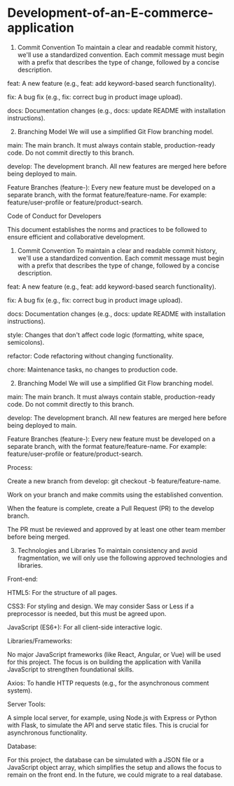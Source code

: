 # Development-of-an-E-commerce-application

1. Commit Convention
To maintain a clear and readable commit history, we'll use a standardized convention. Each commit message must begin with a prefix that describes the type of change, followed by a concise description.

feat: A new feature (e.g., feat: add keyword-based search functionality).

fix: A bug fix (e.g., fix: correct bug in product image upload).

docs: Documentation changes (e.g., docs: update README with installation instructions).

2. Branching Model
We will use a simplified Git Flow branching model.

main: The main branch. It must always contain stable, production-ready code. Do not commit directly to this branch.

develop: The development branch. All new features are merged here before being deployed to main.

Feature Branches (feature-): Every new feature must be developed on a separate branch, with the format feature/feature-name. For example: feature/user-profile or feature/product-search.

Code of Conduct for Developers

This document establishes the norms and practices to be followed to ensure efficient and collaborative development.

1. Commit Convention
To maintain a clear and readable commit history, we'll use a standardized convention. Each commit message must begin with a prefix that describes the type of change, followed by a concise description.

feat: A new feature (e.g., feat: add keyword-based search functionality).

fix: A bug fix (e.g., fix: correct bug in product image upload).

docs: Documentation changes (e.g., docs: update README with installation instructions).

style: Changes that don't affect code logic (formatting, white space, semicolons).

refactor: Code refactoring without changing functionality.

chore: Maintenance tasks, no changes to production code.

2. Branching Model
We will use a simplified Git Flow branching model.

main: The main branch. It must always contain stable, production-ready code. Do not commit directly to this branch.

develop: The development branch. All new features are merged here before being deployed to main.

Feature Branches (feature-): Every new feature must be developed on a separate branch, with the format feature/feature-name. For example: feature/user-profile or feature/product-search.

Process:

Create a new branch from develop: git checkout -b feature/feature-name.

Work on your branch and make commits using the established convention.

When the feature is complete, create a Pull Request (PR) to the develop branch.

The PR must be reviewed and approved by at least one other team member before being merged.

3. Technologies and Libraries
To maintain consistency and avoid fragmentation, we will only use the following approved technologies and libraries.

Front-end:

HTML5: For the structure of all pages.

CSS3: For styling and design. We may consider Sass or Less if a preprocessor is needed, but this must be agreed upon.

JavaScript (ES6+): For all client-side interactive logic.

Libraries/Frameworks:

No major JavaScript frameworks (like React, Angular, or Vue) will be used for this project. The focus is on building the application with Vanilla JavaScript to strengthen foundational skills.

Axios: To handle HTTP requests (e.g., for the asynchronous comment system).

Server Tools:

A simple local server, for example, using Node.js with Express or Python with Flask, to simulate the API and serve static files. This is crucial for asynchronous functionality.

Database:

For this project, the database can be simulated with a JSON file or a JavaScript object array, which simplifies the setup and allows the focus to remain on the front end. In the future, we could migrate to a real database.